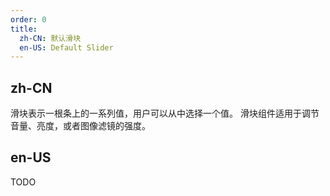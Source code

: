 ```yaml
---
order: 0
title:
  zh-CN: 默认滑块
  en-US: Default Slider
---
```


## zh-CN

滑块表示一根条上的一系列值，用户可以从中选择一个值。 滑块组件适用于调节音量、亮度，或者图像滤镜的强度。

## en-US

TODO
